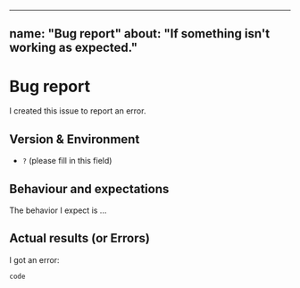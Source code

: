 ---
name: "Bug report"
about: "If something isn't working as expected."
------------------------------------------------

# Bug report

I created this issue to report an error.

## Version & Environment

  - `?` (please fill in this field)

## Behaviour and expectations

The behavior I expect is ...

## Actual results (or Errors)

I got an error:

```
code
```
